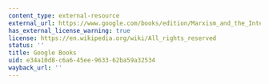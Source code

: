 ```yaml
---
content_type: external-resource
external_url: https://www.google.com/books/edition/Marxism_and_the_Interpretation_of_Cultur/rtpgMCVSopIC?hl=en&gbpv=1
has_external_license_warning: true
license: https://en.wikipedia.org/wiki/All_rights_reserved
status: ''
title: Google Books
uid: e34a10d8-c6a6-45ee-9633-62ba59a32534
wayback_url: ''
---
```

